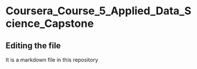 # Coursera_Course_5_Applied_Data_Science_Capstone

## Editing the file

It is a markdown file in this repository
